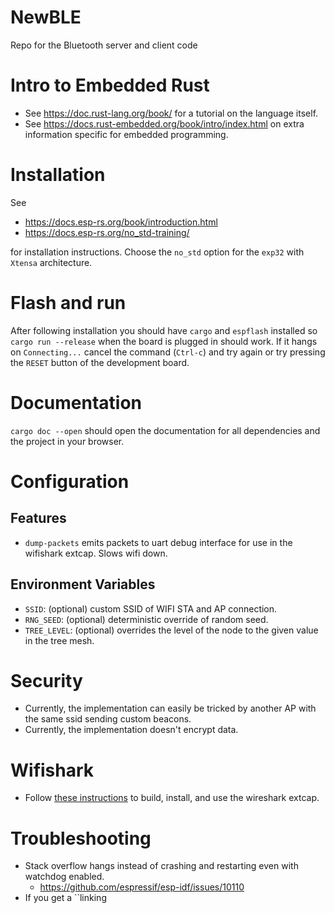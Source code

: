 # NewBLE
Repo for the Bluetooth server and client code

# Intro to Embedded Rust
- See <https://doc.rust-lang.org/book/> for a tutorial on the language itself.
- See <https://docs.rust-embedded.org/book/intro/index.html> on extra information specific for embedded programming.

# Installation
See
- <https://docs.esp-rs.org/book/introduction.html>
- <https://docs.esp-rs.org/no_std-training/>

for installation instructions.
Choose the `no_std` option for the `exp32` with `Xtensa` architecture.

# Flash and run
After following installation you should have `cargo` and `espflash` installed so `cargo run --release` when the board is plugged in should work. If it hangs on `Connecting...` cancel the command (`Ctrl-c`) and try again or try pressing the `RESET` button of the development board.

# Documentation
`cargo doc --open` should open the documentation for all dependencies and the project in your browser.

# Configuration

## Features
- `dump-packets` emits packets to uart debug interface for use in the wifishark extcap. Slows wifi down.

## Environment Variables
- `SSID`: (optional) custom SSID of WIFI STA and AP connection.
- `RNG_SEED`:  (optional) deterministic override of random seed.
- `TREE_LEVEL`: (optional) overrides the level of the node to the given value in the tree mesh.

# Security
- Currently, the implementation can easily be tricked by another AP with the same ssid sending custom beacons.
- Currently, the implementation doesn't encrypt data.

# Wifishark
- Follow [these instructions](https://github.com/Easyoakland/esp-hal/blob/raw-ieee/extras/esp-wifishark/README.md) to build, install, and use the wireshark extcap.

# Troubleshooting
- Stack overflow hangs instead of crashing and restarting even with watchdog enabled.
    - <https://github.com/espressif/esp-idf/issues/10110>
- If you get a ``linking